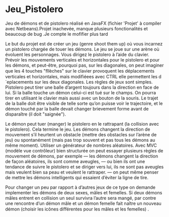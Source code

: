 # Jeu_Pistolero
Jeu de démons et de pistolero réalisé en JavaFX (fichier 'Projet' à compiler avec Netbeans).Projet inachevée, manque plusieurs fonctionalités et beaucoup de bug .Je compte le mofifier plus tard  


Le but du projet est de créer un jeu (genre shoot them up) où vous incarnez un pistolero chargée de touer les démons. 
Le jeu se joue sur une arène où évoluent les personnages. Vous dirigez le pistolero à l’aide du clavier. 
Prévoir les mouvements verticales et horizontales pour le pistolero et pour les démons, et peut-être, pourquoi pas, sur les diagonales, 
on peut imaginer que les 4 touches "ﬂlèches" sur le clavier provoquent les déplacements verticales et horizontales, mais modifiéees avec 
CTRL elle permettent les d´eplacements sur les deux diagonales. Les règles de jeux sont simples. Pistolero peut tirer une balle d’argent 
toujours dans la direction en face de lui. Si la balle touche un démon celui-ci est tué sur le champs. 
On pourra tirer en utilisant le clavier mais aussi avec un bouton de la souris. Le trajet de la balle doit être visible de telle sorte 
qu’on puisse voir le trajectoire, et le démon touché par la balle devait changer brievement forme avant de disparaître (il doit 
"saignée").

Le démon peut tuer (manger) le pistolero en le rattrapant (la collision avec le pistolero). Cela termine le jeu. 
Les démons changent la direction de mouvement s’il heurtent un obstacle (mettre des obstacles sur l’arène de jeu) ou spontanément 
(mais pas trop souvent et pas tous les démons au même moment). Utiliser un générateur de nombres aléatoires. Avec MVC 
(modèle vue contrôleur) bien structurée on peut essayer plusieurs règles de mouvement de démons, par exemple — les démons changent 
la direction de façon aléatoires, ils sont comme aveugles, — ou bien ils ont une tendance de suivre le pistolero et se diriger vers lui, 
ils ne sont pas aveugles mais veulent bien sa peau et veulent le rattraper. 
— on peut même penser de mettre les démons intelligents qui essaient d’éviter la ligne de tire. 

Pour changer un peu par rapport à d’autres jeux de ce type on demande implementer les démons de deux sexes, mâles et femelles. 
Si deux démons mâles entrent en collision un seul survivra l’autre sera mangé, par contre une rencontre d’un démon mâle et un 
démon femelle fait naître un nouveau démon (choisir les icônes diﬀérentes pour les mâles et les femelles) .
